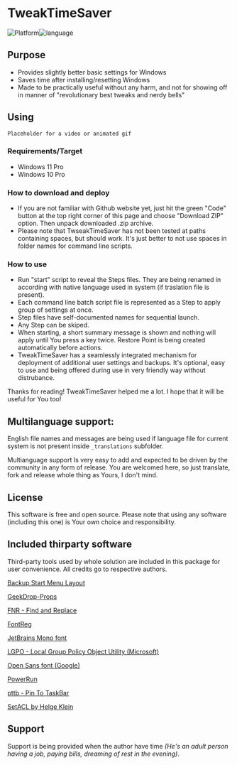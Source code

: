 # TweakTimeSaver

![Platform](https://img.shields.io/static/v1?label=platform&message=windows11/10&color=blue&style=flat)![language](https://img.shields.io/static/v1?label=language&message=batchfile&color=orange&style=flat)

## Purpose

- Provides slightly better basic settings for Windows
- Saves time after installing/resetting Windows
- Made to be practically useful without any harm, and not for showing off in manner of "revolutionary best tweaks and nerdy bells"

## Using

```
Placeholder for a video or animated gif
```

### Requirements/Target

- Windows 11 Pro
- Windows 10 Pro

### How to download and deploy

- If you are not familiar with Github website yet, just hit the green "Code" button at the top right corner of this page and choose "Download ZIP" option. Then unpack downloaded .zip archive.
- Please note that TwseakTimeSaver has not been tested at paths containing spaces, but should work. It's just better to not use spaces in folder names for command line scripts.

### How to use

- Run "start" script to reveal the Steps files. They are being renamed in according with native language used in system (if traslation file is present).
- Each command line batch script file is represented as a Step to apply group of settings at once.
- Step files have self-documented names for sequential launch.
- Any Step can be skiped.
- When starting, a short summary message is shown and nothing will apply until You press a key twice. Restore Point is being created automatically before actions.
- TweakTimeSaver has a seamlessly integrated mechanism for deployment of additional user settings and backups. It's optional, easy to use and being offered during use in very friendly way without distrubance.

Thanks for reading! TweakTimeSaver helped me a lot. I hope that it will be useful for You too!

## Multilanguage support:

English file names and messages are being used if language file for current system is not present inside `_translations` subfolder.

Multianguage support Is very easy to add and expected to be driven by the community in any form of release. You are welcomed here, so just translate, fork and release whole thing as Yours, I don't mind.

## License

This software is free and open source. Please note that using any software (including this one) is Your own choice and responsibility.

## Included thirparty software

Third-party tools used by whole solution are included in this package for user convenience. All credits go to respective authors.

[Backup Start Menu Layout](https://www.sordum.org/10997/backup-start-menu-layout-v1-6/)

[GeekDrop-Props](https://github.com/STaRDoGG/GeekDrop-Props)

[FNR - Find and Replace](http://findandreplace.io)

[FontReg](https://github.com/jason-jxc/FontReg)

[JetBrains Mono font](https://www.jetbrains.com/lp/mono/)

[LGPO - Local Group Policy Object Utility (Microsoft)](https://techcommunity.microsoft.com/t5/microsoft-security-baselines/lgpo-exe-local-group-policy-object-utility-v1-0/ba-p/701045)

[Open Sans font (Google)](https://fonts.google.com/specimen/Open+Sans)

[PowerRun](https://www.sordum.org/9416/powerrun-v1-6-run-with-highest-privileges/)

[pttb - Pin To TaskBar](https://https://github.com/0x546F6D/pttb_-_Pin_To_TaskBar)

[SetACL by Helge Klein](https://helgeklein.com/setacl/)

## Support

Support is being provided when the author have time _(He's an adult person having a job, paying bills, dreaming of rest in the evening)_.
